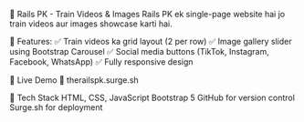 🚆 Rails PK - Train Videos & Images
Rails PK ek single-page website hai jo train videos aur images showcase karti hai.

🌟 Features:
✅ Train videos ka grid layout (2 per row)
✅ Image gallery slider using Bootstrap Carousel
✅ Social media buttons (TikTok, Instagram, Facebook, WhatsApp)
✅ Fully responsive design

📢 Live Demo
🔗 therailspk.surge.sh

📌 Tech Stack
HTML, CSS, JavaScript
Bootstrap 5
GitHub for version control
Surge.sh for deployment

